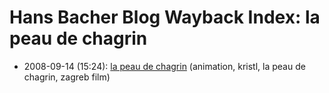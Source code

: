 # Hans Bacher Blog Wayback Index: la peau de chagrin

* 2008-09-14 (15:24): [la peau de chagrin](https://web.archive.org/web/https://one1more2time3.wordpress.com/2008/09/14/la-peau-de-chagrin/) (animation, kristl, la peau de chagrin, zagreb film)